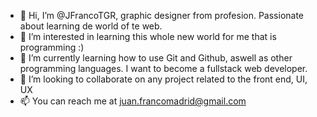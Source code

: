 - 👋 Hi, I’m @JFrancoTGR, graphic designer from profesion. Passionate about learning de world of te web.
- 👀 I’m interested in learning this whole new world for me that is programming :)
- 🌱 I’m currently learning how to use Git and Github, aswell as other programming languages. I want to become a fullstack web developer.
- 💞️ I’m looking to collaborate on any project related to the front end, UI, UX
- 📫 You can reach me at juan.francomadrid@gmail.com

<!---
JFrancoTGR/JFrancoTGR is a ✨ special ✨ repository because its `README.md` (this file) appears on your GitHub profile.
You can click the Preview link to take a look at your changes.
--->
